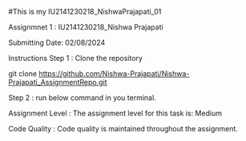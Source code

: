 #This is my IU2141230218_NishwaPrajapati_01

Assignmnet 1 : IU2141230218_Nishwa Prajapati

Submitting Date: 02/08/2024

Instructions
Step 1 : Clone the repository

git clone https://github.com/Nishwa-Prajapati/Nishwa-Prajapati_AssignmentRepo.git

Step 2 : run below command in you terminal.

Assignment Level :
The assignment level for this task is: Medium

Code Quality :
Code quality is maintained throughout the assignment.
